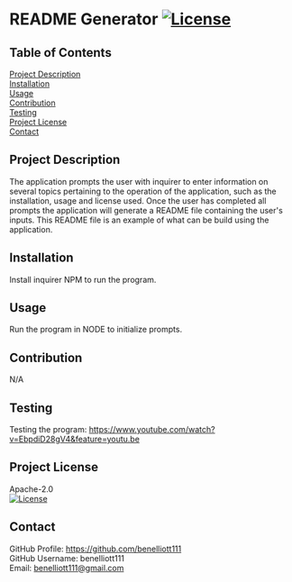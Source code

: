 
  # README Generator [![License](https://img.shields.io/badge/License-Apache%202.0-blue.svg)](https://opensource.org/licenses/Apache-2.0)
  ## Table of Contents  
  [Project Description](#Project-Description)  
  [Installation](#Installation)  
  [Usage](#Usage)  
  [Contribution](#Contribution)  
  [Testing](#Testing)  
  [Project License](#Project-License)  
  [Contact](#Contact)  

  ## Project Description
  The application prompts the user with inquirer to enter information on several topics pertaining to the operation of the application, such as the installation, usage and license used. Once the user has completed all prompts the application will generate a README file containing the user's inputs. This README file is an example of what can be build using the application.

  ## Installation
  Install inquirer NPM to run the program.

  ## Usage
  Run the program in NODE to initialize prompts.

  ## Contribution
  N/A

  ## Testing
  Testing the program: https://www.youtube.com/watch?v=EbpdiD28gV4&feature=youtu.be

  ## Project License
  Apache-2.0  
  [![License](https://img.shields.io/badge/License-Apache%202.0-blue.svg)](https://opensource.org/licenses/Apache-2.0)

  ## Contact
  GitHub Profile: https://github.com/benelliott111  
  GitHub Username: benelliott111  
  Email: benelliott111@gmail.com  
  
